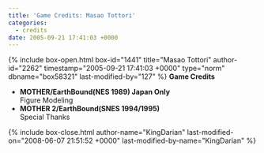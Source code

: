 ```yaml
---
title: 'Game Credits: Masao Tottori'
categories:
  - credits
date: 2005-09-21 17:41:03 +0000
---
```

{% include box-open.html box-id="1441" title="Masao Tottori" author-id="2262" timestamp="2005-09-21 17:41:03 +0000" type="norm" dbname="box58321" last-modified-by="127" %}
<b>Game Credits</b>
 <UL>
    <LI><b>MOTHER/EarthBound(NES 1989) Japan Only</b><BR />
    Figure Modeling</LI>
    <LI><b>MOTHER 2/EarthBound(SNES 1994/1995)</b><BR />
    Special Thanks</LI>
 </UL>
{% include box-close.html author-name="KingDarian" last-modified-on="2008-06-07 21:51:52 +0000" last-modified-by-name="KingDarian" %}
